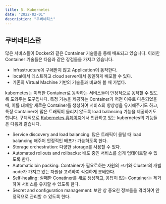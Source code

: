 ```yaml
---
title: 5. Kubernetes
date: "2022-02-01"
description: "쿠버네티스"
---
```


## 쿠버네티스란

많은 서비스들이 Docker와 같은 Container 기술들을 통해 배포되고 있습니다. 이러한 Container 기술들은 다음과 같은 장점들을 가지고 있습니다.

- Infrastructure에 구애받지 않고 Application이 동작한다.
- local에서 테스트하고 cloud server에서 동일하게 배포할 수 있다.
- 기존의 Virtual Machine 기반의 기술들과 비교해 볼 때 가볍다.

kubernetes는 이러한 Container로 동작하는 서비스들이 안정적으로 동작할 수 있도록 도와주는 도구입니다. 특정 기능을 제공하는 Container가 어떤 이유로 다운되었을 때, 이를 대체할 새로운 Container를 생성하여 서비스의 항상성을 유지해주기도 하고, 특정 Container에 많은 트래픽이 몰리지 않도록 load balancing 기능을 제공하기도 합니다. 구체적으로 [Kubernetes 홈페이지](https://kubernetes.io/docs/concepts/overview/what-is-kubernetes/)에서 언급하고 있는 kubernetes의 기능들은 다음과 같습니다.

- Service discovery and load balancing: 많은 트래픽이 몰릴 때 load balancing 해주어 안정적인 배포가 가능하도록 한다.
- Storage orchestration: 다양한 storage를 사용할 수 있다.
- Automated rollouts and rollbacks: 배포 중인 서비스를 쉽게 업데이트할 수 있도록 한다.
- Automatic bin packing: Container가 필요로하는 자원의 크기와 Cluster의 개별 node가 가지고 있는 자원을 고려하여 적절하게 분배한다.
- Self-healing: 실패한 Conatiner를 새로 생성하고, 응답이 없는 Container는 제거하여 서비스를 유지할 수 있도록 한다.
- Secret and configuration management: 보안 상 중요한 정보들을 격리하여 안정적으로 관리할 수 있도록 한다.

